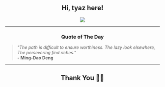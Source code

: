 <h2 align="center"> Hi, tyaz here!</h2>

<p align="center">
<a href="https://github.com/tyazx" alt="github streak"><img src="https://dvst-streak.herokuapp.com/?user=tyazx&theme=tokyonight&fire=DD472C"></a>
</p>

<hr>
<h3 align="center">Quote of The Day</h3>
<p align="center">
<blockquote>
<i>"The path is difficult to ensure worthiness. The lazy look elsewhere, The persevering find riches."</i>
<br>
<b>- Ming-Dao Deng</b>
</blockquote>
</p>


<hr>
<h2 align="center">Thank You 🙏🏼</h2>
